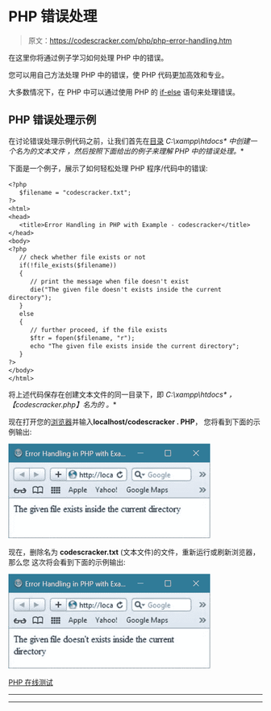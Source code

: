 # PHP 错误处理

> 原文：<https://codescracker.com/php/php-error-handling.htm>

在这里你将通过例子学习如何处理 PHP 中的错误。

您可以用自己方法处理 PHP 中的错误，使 PHP 代码更加高效和专业。

大多数情况下，在 PHP 中可以通过使用 PHP 的 [if-else](/php/php-if-elseif-else-statement.htm) 语句来处理错误。

## PHP 错误处理示例

在讨论错误处理示例代码之前，让我们首先在[目录](/operating-system/directories.htm) **C:\xampp\htdocs\** 中创建一个名为**的文本文件 ，然后按照下面给出的例子来理解 PHP 中的错误处理。**

下面是一个例子，展示了如何轻松处理 PHP 程序/代码中的错误:

```
<?php
   $filename = "codescracker.txt";
?>
<html>
<head>
   <title>Error Handling in PHP with Example - codescracker</title>
</head>
<body>
<?php 
   // check whether file exists or not
   if(!file_exists($filename))
   {
      // print the message when file doesn't exist
      die("The given file doesn't exists inside the current directory");
   }
   else 
   {
      // further proceed, if the file exists
      $ftr = fopen($filename, "r");
      echo "The given file exists inside the current directory";
   }
?>
</body>
</html>
```

将上述代码保存在创建文本文件的同一目录下，即 **C:\xampp\htdocs\** ，【codescracker.php】名为**的 。**

现在打开您的[浏览器](/networking/web-browser-server.htm)并输入**localhost/codescracker . PHP**， 您将看到下面的示例输出:

![php error handling](img/b8d93ad32ee36e797c53f59cd6510b50.png)

现在，删除名为 **codescracker.txt** (文本文件)的文件，重新运行或刷新浏览器，那么您 这次将会看到下面的示例输出:

![error handling in php example](img/6c94452ef546f9b7f2ace9c6ea5a5f36.png)

[PHP 在线测试](/exam/showtest.php?subid=8)

* * *

* * *